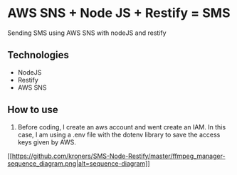 # AWS SNS + Node JS + Restify = SMS

Sending SMS using AWS SNS with nodeJS and restify

## Technologies

- NodeJS
- Restify
- AWS SNS

## How to use

1. Before coding, I create an aws account and went create an IAM. In this case, I am using a .env file with the dotenv library to save the access keys given by AWS.

[[https://github.com/kroners/SMS-Node-Restify/master/ffmpeg_manager-sequence_diagram.png|alt=sequence-diagram]]
